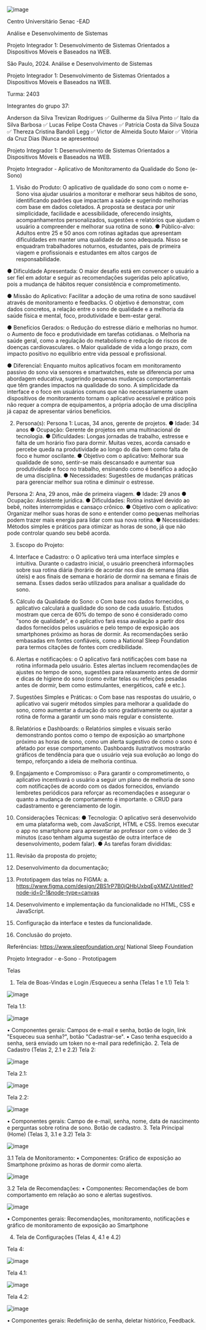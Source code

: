 ![image](https://github.com/user-attachments/assets/6ed83da8-0ce4-4b43-90e8-026a4f6c7736)

Centro Universitário Senac -EAD


 Análise e Desenvolvimento de Sistemas 


Projeto Integrador 1: Desenvolvimento de Sistemas Orientados a Dispositivos Móveis e Baseados na WEB.



São Paulo, 2024.
Análise e Desenvolvimento de Sistemas

Projeto Integrador 1: Desenvolvimento de Sistemas Orientados a Dispositivos Móveis e Baseados na WEB.

Turma: 2403

Integrantes do grupo 37:

Anderson da Silva Trevizan Rodrigues  ✅
Guilherme da Silva Pinto  ✅
Italo da Silva Barbosa  ✅
Lucas Felipe Costa Chaves  ✅
Patrícia Costa da Silva Souza ✅
Thereza Cristina Bandoli Legg  ✅
Victor de Almeida Souto Maior  ✅
Vitória da Cruz Dias (Nunca se apresentou)

Projeto Integrador 1: Desenvolvimento de Sistemas Orientados a Dispositivos Móveis e Baseados na WEB.


Projeto Integrador - Aplicativo de Monitoramento da Qualidade do Sono (e-Sono)

1. Visão do Produto:
O aplicativo de qualidade do sono com o nome e-Sono visa ajudar usuários a monitorar e melhorar seus hábitos de sono, identificando padrões que impactam a saúde e sugerindo melhorias com base em dados coletados. A proposta se destaca por unir simplicidade, facilidade e acessibilidade, oferecendo insights, acompanhamentos personalizados, sugestões e relatórios que ajudam o usuário a compreender e melhorar sua rotina de sono.
●	Público-alvo: Adultos entre 25 e 50 anos com rotinas agitadas que apresentam dificuldades em manter uma qualidade de sono adequada. Nisso se enquadram trabalhadores noturnos, estudantes, pais de primeira viagem e profissionais e estudantes em altos cargos de responsabilidade.

●	Dificuldade Apresentada: O maior desafio está em convencer o usuário a ser fiel em adotar e seguir as recomendações sugeridas pelo aplicativo, pois a mudança de hábitos requer consistência e comprometimento.

●	Missão do Aplicativo: Facilitar a adoção de uma rotina de sono saudável através de monitoramento e feedbacks. O objetivo é demonstrar, com dados concretos, a relação entre o sono de qualidade e a melhoria da saúde física e mental, foco, produtividade e bem-estar geral.

●	Benefícios Gerados:
o	Redução do estresse diário e melhorias no humor.
o	Aumento de foco e produtividade em tarefas cotidianas.
o	Melhoria na saúde geral, como a regulação do metabolismo e redução de riscos de doenças cardiovasculares.
o	Maior qualidade de vida a longo prazo, com impacto positivo no equilíbrio entre vida pessoal e profissional.

●	Diferencial: Enquanto muitos aplicativos focam em monitoramento passivo do sono via sensores e smartwatches, este se diferencia por uma abordagem educativa, sugerindo pequenas mudanças comportamentais que têm grandes impactos na qualidade do sono. A simplicidade da interface e o foco em usuários comuns que não necessariamente usam dispositivos de monitoramento tornam o aplicativo acessível e prático pois não requer a compra de equipamentos, a própria adoção de uma disciplina já capaz de apresentar vários benefícios.

2. Persona(s):
Persona 1: Lucas, 34 anos, gerente de projetos.
●	Idade: 34 anos
●	Ocupação: Gerente de projetos em uma multinacional de tecnologia.
●	Dificuldades: Longas jornadas de trabalho, estresse e falta de um horário fixo para dormir. Muitas vezes, acorda cansado e percebe queda na produtividade ao longo do dia bem como falta de foco e humor oscilante.
●	Objetivo com o aplicativo: Melhorar sua qualidade de sono, sentir-se mais descansado e aumentar sua produtividade e foco no trabalho, ensinando como é benéfico a adoção de uma disciplina.
●	Necessidades: Sugestões de mudanças práticas para gerenciar melhor sua rotina e diminuir o estresse.

Persona 2: Ana, 29 anos, mãe de primeira viagem.
●	Idade: 29 anos
●	Ocupação: Assistente jurídica.
●	Dificuldades: Rotina instável devido ao bebê, noites interrompidas e cansaço crônico.
●	Objetivo com o aplicativo: Organizar melhor suas horas de sono e entender como pequenas melhorias podem trazer mais energia para lidar com sua nova rotina.
●	Necessidades: Métodos simples e práticos para otimizar as horas de sono, já que não pode controlar quando seu bebê acorda.

3. Escopo do Projeto:
1.	Interface e Cadastro:
o	O aplicativo terá uma interface simples e intuitiva. Durante o cadastro inicial, o usuário preencherá informações sobre sua rotina diária (horário de acordar nos dias de semana (dias úteis) e aos finais de semana e horário de dormir na semana e finais de semana. Esses dados serão utilizados para analisar a qualidade do sono.
2.	Cálculo da Qualidade do Sono:
o	Com base nos dados fornecidos, o aplicativo calculará a qualidade do sono de cada usuário. Estudos mostram que cerca de 60% do tempo de sono é considerado como "sono de qualidade", e o aplicativo fará essa avaliação a partir dos dados fornecidos pelos usuários e pelo tempo de exposição aos smartphones próximo as horas de dormir. As recomendações serão embasadas em fontes confiáveis, como a National Sleep Foundation para termos citações de fontes com credibilidade.
3.	Alertas e notificações:
o	O aplicativo fará notificações com base na rotina informada pelo usuário. Estes alertas incluem recomendações de ajustes no tempo de sono, sugestões para relaxamento antes de dormir e dicas de higiene do sono (como evitar telas ou refeições pesadas antes de dormir, bem como estimulantes, energéticos, café e etc.).

4.	Sugestões Simples e Práticas:
o	Com base nas respostas do usuário, o aplicativo vai sugerir métodos simples para melhorar a qualidade do sono, como aumentar a duração do sono gradativamente ou ajustar a rotina de forma a garantir um sono mais regular e consistente.
5.	Relatórios e Dashboards:
o	Relatórios simples e visuais serão demonstrando pontos como o tempo de exposição ao smartphone próximo as horas de sono, como um alerta sugestivo de como o sono é afetado por esse comportamento. Dashboards ilustrativos mostrarão gráficos de tendência para que o usuário veja sua evolução ao longo do tempo, reforçando a ideia de melhoria contínua.
6.	Engajamento e Compromisso:
o	Para garantir o comprometimento, o aplicativo incentivará o usuário a seguir um plano de melhoria de sono com notificações de acordo com os dados fornecidos, enviando lembretes periódicos para reforçar as recomendações e assegurar o quanto a mudança de comportamento é importante.
o	CRUD para cadastramento e gerenciamento de login.
4. Considerações Técnicas:
●	Tecnologia: O aplicativo será desenvolvido em uma plataforma web, com JavaScript, HTML e CSS. Iremos executar o app no smartphone para apresentar ao professor com o vídeo de 3 minutos (caso tenham alguma sugestão de outra interface de desenvolvimento, podem falar).
●	As tarefas foram divididas:
1.	Revisão da proposta do projeto;
2.	Desenvolvimento da documentação;
3.	Prototipagem das  telas no FIGMA:
a.	https://www.figma.com/design/2BS1rP7B0jQHbUxbqEgXMZ/Untitled?node-id=0-1&node-type=canvas
4.	Desenvolvimento e implementação da funcionalidade no HTML, CSS e JavaScript.
5.	Configuração da interface e testes da funcionalidade.
6.	Conclusão do projeto.

Referências: https://www.sleepfoundation.org/ National Sleep Foundation



Projeto Integrador - e-Sono - Prototipagem

Telas
1.	Tela de Boas-Vindas e Login /Esqueceu a senha
(Telas 1 e 1.1)
Tela 1:

![image](https://github.com/user-attachments/assets/94146981-a8a6-48e4-9214-8b7630996586)

Tela 1.1:

![image](https://github.com/user-attachments/assets/43d3b254-4541-4f1c-9d7b-9bf713223b57)


•	Componentes gerais: Campos de e-mail e senha, botão de login, link "Esqueceu sua senha?", botão "Cadastrar-se".
•	Caso tenha esquecido a senha, será enviado um token no e-mail para redefinição.
2.	Tela de Cadastro
(Telas 2, 2.1 e 2.2)
Tela 2:

![image](https://github.com/user-attachments/assets/ab310416-ac01-40c6-9254-750c4c01e873)

Tela 2.1:

![image](https://github.com/user-attachments/assets/cf4f0838-f98a-49c1-b8a7-1bbc920cad98)

Tela 2.2:

![image](https://github.com/user-attachments/assets/3826cef6-aeed-4f03-b680-d3e7e817f3c4)

•	Componentes gerais: Campo de e-mail, senha, nome, data de nascimento e perguntas sobre rotina de sono. Botão de cadastro.
3.	Tela Principal (Home)
(Telas 3, 3.1 e 3.2)
Tela 3: 

![image](https://github.com/user-attachments/assets/bebdcf11-bf9b-477d-846f-e74209d90fee)

3.1	Tela de Monitoramento:
•	Componentes: Gráfico de exposição ao Smartphone próximo as horas de dormir como alerta.

![image](https://github.com/user-attachments/assets/d85acb0c-9a2b-471b-9e2d-ff30bb19a839)

3.2	Tela de Recomendações:
•	Componentes: Recomendações de bom comportamento em relação ao sono e alertas sugestivos.

![image](https://github.com/user-attachments/assets/fe98c4eb-a340-4be6-bf67-46ec788f91ac)

•	Componentes gerais: Recomendações, monitoramento, notificações e gráfico de monitoramento de exposição ao Smartphone 

4.	Tela de Configurações
(Telas 4, 4.1 e 4.2)

Tela 4:

![image](https://github.com/user-attachments/assets/6ecdbeb1-6ed2-455d-9c08-5598b273e3e1)

Tela 4.1:

![image](https://github.com/user-attachments/assets/8c0646e1-ec9d-44e5-a92a-3378519da254)

Tela 4.2:

![image](https://github.com/user-attachments/assets/13d37c77-802b-4399-9452-326793d00089)

•	Componentes gerais: Redefinição de senha, deletar histórico, Feedback.
